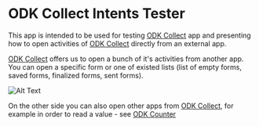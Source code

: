 # ODK Collect Intents Tester

This app is intended to be used for testing [ODK Collect](https://github.com/opendatakit/collect) app and presenting how to open activities of [ODK Collect](https://github.com/opendatakit/collect) directly from an external app.

[ODK Collect](https://github.com/opendatakit/collect) offers us to open a bunch of it's activities from another app. 
You can open a specific form or one of existed lists (list of empty forms, saved forms, finalized forms, sent forms).

![Alt Text](https://github.com/grzesiek2010/collectTester/blob/master/collectTester.gif)

On the other side you can also open other apps from [ODK Collect](https://github.com/opendatakit/collect), for example in order to read a value - see [ODK Counter](https://github.com/opendatakit/counter) 
